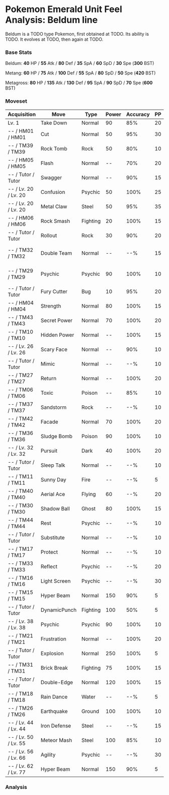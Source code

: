 # Pokemon Emerald Unit Feel Analysis: Beldum line

Beldum is a TODO type Pokemon, first obtained at TODO. Its ability is TODO. It evolves at TODO, then again at TODO.

### Base Stats

Beldum: **40** HP / **55** Atk / **80** Def / **35** SpA / **60** SpD / **30** Spe (**300** BST)

Metang: **60** HP / **75** Atk / **100** Def / **55** SpA / **80** SpD / **50** Spe (**420** BST)

Metagross: **80** HP / **135** Atk / **130** Def / **95** SpA / **90** SpD / **70** Spe (**600** BST)

### Moveset

|Acquisition         |Move        |Type    |Power|Accuracy|PP |Notes                    |
|---                 |---         |---     |---  |---     |---|---                      |
|Lv. 1               |Take Down   |Normal  |90   |85%     |20 |                         |
|-- / HM01 / HM01    |Cut         |Normal  |50   |95%     |30 |                         |
|-- / TM39 / TM39    |Rock Tomb   |Rock    |50   |80%     |10 |                         |
|-- / HM05 / HM05    |Flash       |Normal  |--   |70%     |20 |                         |
|-- / Tutor / Tutor  |Swagger     |Normal  |--   |90%     |15 |Emerald only             |
|-- / Lv. 20 / Lv. 20|Confusion   |Psychic |50   |100%    |25 |                         |
|-- / Lv. 20 / Lv. 20|Metal Claw  |Steel   |50   |95%     |35 |                         |
|-- / HM06 / HM06    |Rock Smash  |Fighting|20   |100%    |15 |                         |
|-- / Tutor / Tutor  |Rollout     |Rock    |30   |90%     |20 |Emerald only             |
|-- / TM32 / TM32    |Double Team |Normal  |--   |--%     |15 |Buy at Game Corner       |
|-- / TM29 / TM29    |Psychic     |Psychic |90   |100%    |10 |Buy at Game Corner       |
|-- / Tutor / Tutor  |Fury Cutter |Bug     |10   |95%     |20 |Emerald only             |
|-- / HM04 / HM04    |Strength    |Normal  |80   |100%    |15 |                         |
|-- / TM43 / TM43    |Secret Power|Normal  |70   |100%    |20 |                         |
|-- / TM10 / TM10    |Hidden Power|Normal  |--   |100%    |15 |                         |
|-- / Lv. 26 / Lv. 26|Scary Face  |Normal  |--   |90%     |10 |                         |
|-- / Tutor / Tutor  |Mimic       |Normal  |--   |--%     |10 |Emerald only             |
|-- / TM27 / TM27    |Return      |Normal  |--   |100%    |20 |                         |
|-- / TM06 / TM06    |Toxic       |Poison  |--   |85%     |10 |                         |
|-- / TM37 / TM37    |Sandstorm   |Rock    |--   |--%     |10 |                         |
|-- / TM42 / TM42    |Facade      |Normal  |70   |100%    |20 |                         |
|-- / TM36 / TM36    |Sludge Bomb |Poison  |90   |100%    |10 |                         |
|-- / Lv. 32 / Lv. 32|Pursuit     |Dark    |40   |100%    |20 |                         |
|-- / Tutor / Tutor  |Sleep Talk  |Normal  |--   |--%     |10 |Emerald only             |
|-- / TM11 / TM11    |Sunny Day   |Fire    |--   |--%     |5  |                         |
|-- / TM40 / TM40    |Aerial Ace  |Flying  |60   |--%     |20 |                         |
|-- / TM30 / TM30    |Shadow Ball |Ghost   |80   |100%    |15 |                         |
|-- / TM44 / TM44    |Rest        |Psychic |--   |--%     |10 |                         |
|-- / Tutor / Tutor  |Substitute  |Normal  |--   |--%     |10 |Emerald only             |
|-- / TM17 / TM17    |Protect     |Normal  |--   |--%     |10 |                         |
|-- / TM33 / TM33    |Reflect     |Psychic |--   |--%     |20 |                         |
|-- / TM16 / TM16    |Light Screen|Psychic |--   |--%     |30 |                         |
|-- / TM15 / TM15    |Hyper Beam  |Normal  |150  |90%     |5  |                         |
|-- / Tutor / Tutor  |DynamicPunch|Fighting|100  |50%     |5  |Emerald only             |
|-- / Lv. 38 / Lv. 38|Psychic     |Psychic |90   |100%    |10 |                         |
|-- / TM21 / TM21    |Frustration |Normal  |--   |100%    |20 |                         |
|-- / Tutor / Tutor  |Explosion   |Normal  |250  |100%    |5  |Emerald only             |
|-- / TM31 / TM31    |Brick Break |Fighting|75   |100%    |15 |                         |
|-- / Tutor / Tutor  |Double-Edge |Normal  |120  |100%    |15 |Emerald only             |
|-- / TM18 / TM18    |Rain Dance  |Water   |--   |--%     |5  |                         |
|-- / TM26 / TM26    |Earthquake  |Ground  |100  |100%    |10 |                         |
|-- / Lv. 44 / Lv. 44|Iron Defense|Steel   |--   |--%     |15 |                         |
|-- / Lv. 50 / Lv. 55|Meteor Mash |Steel   |100  |85%     |10 |                         |
|-- / Lv. 56 / Lv. 66|Agility     |Psychic |--   |--%     |30 |                         |
|-- / Lv. 62 / Lv. 77|Hyper Beam  |Normal  |150  |90%     |5  |                         |

### Analysis